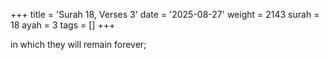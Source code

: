+++
title = 'Surah 18, Verses 3'
date = '2025-08-27'
weight = 2143
surah = 18
ayah = 3
tags = []
+++

in which they will remain forever;